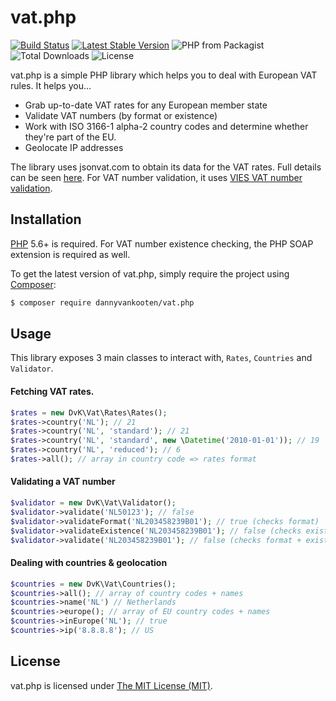 vat.php
================

[![Build Status](https://img.shields.io/travis/dannyvankooten/vat.php.svg)](https://travis-ci.org/dannyvankooten/vat.php)
[![Latest Stable Version](https://img.shields.io/packagist/v/dannyvankooten/vat.php.svg)](https://packagist.org/packages/dannyvankooten/vat.php)
![PHP from Packagist](https://img.shields.io/packagist/php-v/dannyvankooten/vat.php.svg)
![Total Downloads](https://img.shields.io/packagist/dt/dannyvankooten/vat.php.svg)
![License](https://img.shields.io/github/license/dannyvankooten/vat.php.svg)

vat.php is a simple PHP library which helps you to deal with European VAT rules. It helps you...

- Grab up-to-date VAT rates for any European member state
- Validate VAT numbers (by format or existence)
- Work with ISO 3166-1 alpha-2 country codes and determine whether they're part of the EU.
- Geolocate IP addresses

The library uses jsonvat.com to obtain its data for the VAT rates. Full details can be seen [here](https://github.com/adamcooke/vat-rates).
For VAT number validation, it uses [VIES VAT number validation](http://ec.europa.eu/taxation_customs/vies/).

## Installation

[PHP](https://php.net) 5.6+ is required. For VAT number existence checking, the PHP SOAP extension is required as well.

To get the latest version of vat.php, simply require the project using [Composer](https://getcomposer.org):

```bash
$ composer require dannyvankooten/vat.php
```

## Usage

This library exposes 3 main classes to interact with, `Rates`, `Countries` and `Validator`.

#### Fetching VAT rates.

```php
$rates = new DvK\Vat\Rates\Rates();
$rates->country('NL'); // 21
$rates->country('NL', 'standard'); // 21
$rates->country('NL', 'standard', new \Datetime('2010-01-01')); // 19
$rates->country('NL', 'reduced'); // 6
$rates->all(); // array in country code => rates format
```

#### Validating a VAT number

```php
$validator = new DvK\Vat\Validator();
$validator->validate('NL50123'); // false
$validator->validateFormat('NL203458239B01'); // true (checks format)
$validator->validateExistence('NL203458239B01'); // false (checks existence)
$validator->validate('NL203458239B01'); // false (checks format + existence)
```


#### Dealing with countries & geolocation

```php
$countries = new DvK\Vat\Countries();
$countries->all(); // array of country codes + names
$countries->name('NL') // Netherlands
$countries->europe(); // array of EU country codes + names
$countries->inEurope('NL'); // true
$countries->ip('8.8.8.8'); // US
```

## License

vat.php is licensed under [The MIT License (MIT)](LICENSE).
